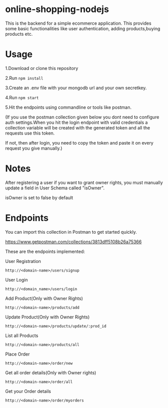 # online-shopping-nodejs
This is the backend for a simple ecommerce application. This provides some basic functionalities like user authentication, adding products,buying products etc.

# Usage
1.Download or clone this repository

2.Run ```npm install ```

3.Create an .env file with your mongodb url and your own secretkey.

4.Run ``` npm start ```

5.Hit the endpoints using commandline or tools like postman.

(If you use the postman collection given below you dont need to configure auth settings.When you hit the login endpoint with valid credentials a collection variable will be created with the generated token and all the requests use this token.

If not, then after login, you need to copy the token and paste it on every request you give manually.)

# Notes

After registering a user if you want to grant owner rights, you must manually update a field in User Schema called "isOwner".

isOwner is set to false by default

# Endpoints

You can import this collection in Postman to get started quickly.

https://www.getpostman.com/collections/3813dff5108b26a75366

These are the endpoints implemented:

User Registration
```
http://<domain-name>/users/signup
```
User Login
```
http://<domain_name>/users/login
```
Add Product(Only with Owner Rights)
```
http://<domain-name>/products/add
```
Update Product(Only with Owner Rights)
```
http://<domain-name>/products/update/:prod_id
```
List all Products
```
http://<domain-name>/products/all
```
Place Order
```
http://<domain-name>/order/new
```
Get all order details(Only with Owner rights)
```
http://<domain-name>/order/all
```
Get your Order details
```
http://<domain-name>/order/myorders
```

